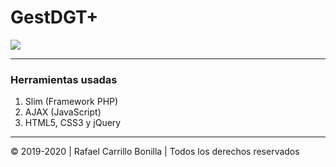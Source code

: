 # GestDGT+

![](https://i.imgur.com/SnCzPDP.png)

----

### Herramientas usadas
                
1. Slim (Framework PHP)
2. AJAX (JavaScript)
3. HTML5, CSS3 y jQuery
                
----
                    
&copy; 2019-2020 | Rafael Carrillo Bonilla | Todos los derechos reservados
